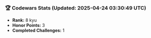 ### 🏆 Codewars Stats (Updated: 2025-04-24 03:30:49 UTC)

- **Rank:** 8 kyu
- **Honor Points:** 3
- **Completed Challenges:** 1
